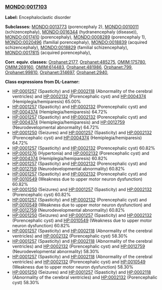
### [MONDO:0017103](http://purl.obolibrary.org/obo/MONDO_0017103)
**Label:** Encephaloclastic disorder

**Subclasses:** [MONDO:0013773](http://purl.obolibrary.org/obo/MONDO_0013773) (porencephaly 2), [MONDO:0010011](http://purl.obolibrary.org/obo/MONDO_0010011) (schizencephaly), [MONDO:0016344](http://purl.obolibrary.org/obo/MONDO_0016344) (hydranencephaly (disease)), [MONDO:0017410](http://purl.obolibrary.org/obo/MONDO_0017410) (porencephaly), [MONDO:0008289](http://purl.obolibrary.org/obo/MONDO_0008289) (porencephaly 1), [MONDO:0020496](http://purl.obolibrary.org/obo/MONDO_0020496) (familial porencephaly), [MONDO:0018839](http://purl.obolibrary.org/obo/MONDO_0018839) (acquired schizencephaly), [MONDO:0018829](http://purl.obolibrary.org/obo/MONDO_0018829) (familial schizencephaly), [MONDO:0017815](http://purl.obolibrary.org/obo/MONDO_0017815) (acquired porencephaly), 

**Corr. equiv. classes:** [Orphanet:2177](http://www.orpha.net/ORDO/Orphanet_2177), [Orphanet:485275](http://www.orpha.net/ORDO/Orphanet_485275), [OMIM:175780](http://purl.obolibrary.org/obo/OMIM_175780), [OMIM:269160](http://purl.obolibrary.org/obo/OMIM_269160), [OMIM:614483](http://purl.obolibrary.org/obo/OMIM_614483), [Orphanet:481986](http://www.orpha.net/ORDO/Orphanet_481986), [Orphanet:799](http://www.orpha.net/ORDO/Orphanet_799), [Orphanet:99810](http://www.orpha.net/ORDO/Orphanet_99810), [Orphanet:314697](http://www.orpha.net/ORDO/Orphanet_314697), [Orphanet:2940](http://www.orpha.net/ORDO/Orphanet_2940), 

**Class expressions from DL-Learner:**

- [HP:0001257](http://purl.obolibrary.org/obo/HP_0001257) (Spasticity) and [HP:0002118](http://purl.obolibrary.org/obo/HP_0002118) (Abnormality of the cerebral ventricles) and [HP:0002132](http://purl.obolibrary.org/obo/HP_0002132) (Porencephalic cyst) and [HP:0004374](http://purl.obolibrary.org/obo/HP_0004374) (Hemiplegia/hemiparesis) 65.00%
- [HP:0001257](http://purl.obolibrary.org/obo/HP_0001257) (Spasticity) and [HP:0002132](http://purl.obolibrary.org/obo/HP_0002132) (Porencephalic cyst) and [HP:0004374](http://purl.obolibrary.org/obo/HP_0004374) (Hemiplegia/hemiparesis) 64.72%
- [HP:0001257](http://purl.obolibrary.org/obo/HP_0001257) (Spasticity) and [HP:0002132](http://purl.obolibrary.org/obo/HP_0002132) (Porencephalic cyst) and [HP:0004374](http://purl.obolibrary.org/obo/HP_0004374) (Hemiplegia/hemiparesis) and [HP:0012759](http://purl.obolibrary.org/obo/HP_0012759) (Neurodevelopmental abnormality) 64.72%
- [HP:0001250](http://purl.obolibrary.org/obo/HP_0001250) (Seizures) and [HP:0001257](http://purl.obolibrary.org/obo/HP_0001257) (Spasticity) and [HP:0002132](http://purl.obolibrary.org/obo/HP_0002132) (Porencephalic cyst) and [HP:0004374](http://purl.obolibrary.org/obo/HP_0004374) (Hemiplegia/hemiparesis) 64.72%
- [HP:0001257](http://purl.obolibrary.org/obo/HP_0001257) (Spasticity) and [HP:0002132](http://purl.obolibrary.org/obo/HP_0002132) (Porencephalic cyst) 60.82%
- [HP:0001276](http://purl.obolibrary.org/obo/HP_0001276) (Hypertonia) and [HP:0002132](http://purl.obolibrary.org/obo/HP_0002132) (Porencephalic cyst) and [HP:0004374](http://purl.obolibrary.org/obo/HP_0004374) (Hemiplegia/hemiparesis) 60.82%
- [HP:0001257](http://purl.obolibrary.org/obo/HP_0001257) (Spasticity) and [HP:0002132](http://purl.obolibrary.org/obo/HP_0002132) (Porencephalic cyst) and [HP:0012759](http://purl.obolibrary.org/obo/HP_0012759) (Neurodevelopmental abnormality) 60.82%
- [HP:0001257](http://purl.obolibrary.org/obo/HP_0001257) (Spasticity) and [HP:0002132](http://purl.obolibrary.org/obo/HP_0002132) (Porencephalic cyst) and [HP:0010549](http://purl.obolibrary.org/obo/HP_0010549) (Weakness due to upper motor neuron dysfunction) 60.82%
- [HP:0001250](http://purl.obolibrary.org/obo/HP_0001250) (Seizures) and [HP:0001257](http://purl.obolibrary.org/obo/HP_0001257) (Spasticity) and [HP:0002132](http://purl.obolibrary.org/obo/HP_0002132) (Porencephalic cyst) 60.82%
- [HP:0001257](http://purl.obolibrary.org/obo/HP_0001257) (Spasticity) and [HP:0002132](http://purl.obolibrary.org/obo/HP_0002132) (Porencephalic cyst) and [HP:0010549](http://purl.obolibrary.org/obo/HP_0010549) (Weakness due to upper motor neuron dysfunction) and [HP:0012759](http://purl.obolibrary.org/obo/HP_0012759) (Neurodevelopmental abnormality) 60.82%
- [HP:0001250](http://purl.obolibrary.org/obo/HP_0001250) (Seizures) and [HP:0001257](http://purl.obolibrary.org/obo/HP_0001257) (Spasticity) and [HP:0002132](http://purl.obolibrary.org/obo/HP_0002132) (Porencephalic cyst) and [HP:0010549](http://purl.obolibrary.org/obo/HP_0010549) (Weakness due to upper motor neuron dysfunction) 60.82%
- [HP:0001257](http://purl.obolibrary.org/obo/HP_0001257) (Spasticity) and [HP:0002118](http://purl.obolibrary.org/obo/HP_0002118) (Abnormality of the cerebral ventricles) and [HP:0002132](http://purl.obolibrary.org/obo/HP_0002132) (Porencephalic cyst) 58.30%
- [HP:0001257](http://purl.obolibrary.org/obo/HP_0001257) (Spasticity) and [HP:0002118](http://purl.obolibrary.org/obo/HP_0002118) (Abnormality of the cerebral ventricles) and [HP:0002132](http://purl.obolibrary.org/obo/HP_0002132) (Porencephalic cyst) and [HP:0012759](http://purl.obolibrary.org/obo/HP_0012759) (Neurodevelopmental abnormality) 58.30%
- [HP:0001257](http://purl.obolibrary.org/obo/HP_0001257) (Spasticity) and [HP:0002118](http://purl.obolibrary.org/obo/HP_0002118) (Abnormality of the cerebral ventricles) and [HP:0002132](http://purl.obolibrary.org/obo/HP_0002132) (Porencephalic cyst) and [HP:0010549](http://purl.obolibrary.org/obo/HP_0010549) (Weakness due to upper motor neuron dysfunction) 58.30%
- [HP:0001250](http://purl.obolibrary.org/obo/HP_0001250) (Seizures) and [HP:0001257](http://purl.obolibrary.org/obo/HP_0001257) (Spasticity) and [HP:0002118](http://purl.obolibrary.org/obo/HP_0002118) (Abnormality of the cerebral ventricles) and [HP:0002132](http://purl.obolibrary.org/obo/HP_0002132) (Porencephalic cyst) 58.30%


